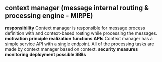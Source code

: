 ## context manager (message internal routing & processing engine - MIRPE)
**responsibility**
Context manager is responsible for message process definition with and context-based routing while processing the messages. 
**motivation**
**principle realization**
**functions**
**APIs**
Context manager has a simple service API with a single endpoint. All of the processing tasks are made by context manager based on context.
**security measures**
**monitoring**
**deployment**
**possible SBBs**
